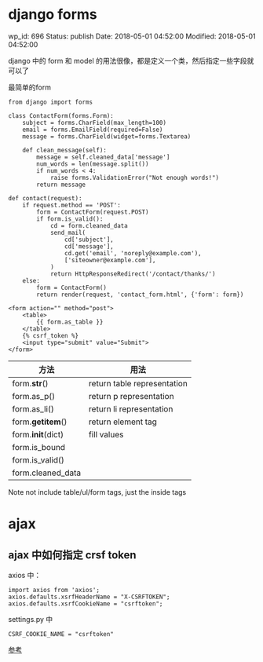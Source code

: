 # django forms


wp_id: 696
Status: publish
Date: 2018-05-01 04:52:00
Modified: 2018-05-01 04:52:00


django 中的 form 和 model 的用法很像，都是定义一个类，然后指定一些字段就可以了

最简单的form

```
from django import forms

class ContactForm(forms.Form):
    subject = forms.CharField(max_length=100)
    email = forms.EmailField(required=False)
    message = forms.CharField(widget=forms.Textarea)

    def clean_message(self):
        message = self.cleaned_data['message']
        num_words = len(message.split())
        if num_words < 4:
            raise forms.ValidationError("Not enough words!")
        return message
```

```
def contact(request):
    if request.method == 'POST':
        form = ContactForm(request.POST)
        if form.is_valid():
            cd = form.cleaned_data
            send_mail(
                cd['subject'],
                cd['message'],
                cd.get('email', 'noreply@example.com'),
                ['siteowner@example.com'],
            )
            return HttpResponseRedirect('/contact/thanks/')
    else:
        form = ContactForm()
        return render(request, 'contact_form.html', {'form': form})
```

```
<form action="" method="post">
    <table>
        {{ form.as_table }}
    </table>
    {% csrf_token %}
    <input type="submit" value="Submit">
</form>
```

方法 | 用法
------|------
form.__str__() | return table representation
form.as_p() | return p representation
form.as_li() | return li representation
form.__getitem__() | return element tag
form.__init__(dict) | fill values
form.is_bound | 
form.is_valid() | 
form.cleaned_data | 

Note not include table/ul/form tags, just the inside tags


# ajax

## ajax 中如何指定 crsf token

axios 中：

    import axios from 'axios';
    axios.defaults.xsrfHeaderName = "X-CSRFTOKEN";
    axios.defaults.xsrfCookieName = "csrftoken";

settings.py 中

    CSRF_COOKIE_NAME = "csrftoken"

[参考](https://stackoverflow.com/questions/39254562/csrf-with-django-reactredux-using-axios)
